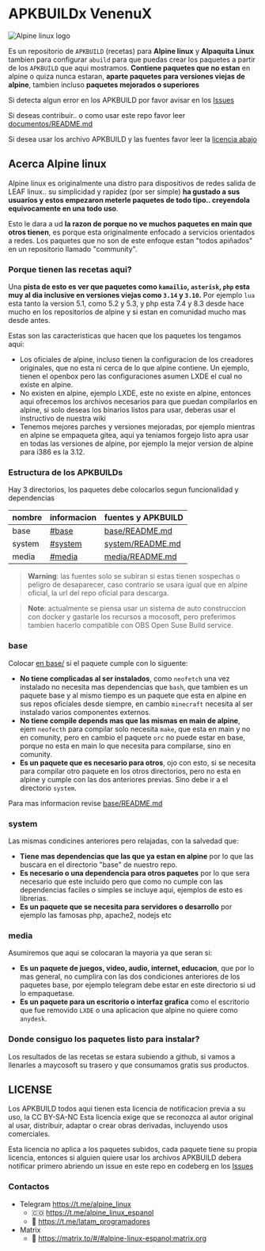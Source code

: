 # APKBUILDx VenenuX

![Alpine linux logo](https://alpinelinux.org/alpinelinux-logo.svg)

Es un repositorio de `APKBUILD` (recetas) para **Alpine linux** y **Alpaquita Linux**
tambien para configurar `abuild` para que puedas crear los paquetes a partir de 
los `APKBUILD` que aqui mostramos. **Contiene paquetes que no estan** en alpine 
o quiza nunca estaran, **aparte paquetes para versiones viejas de alpine**, 
tambien incluso **paquetes mejorados o superiores**

Si detecta algun error en los APKBUILD por favor avisar en los [Issues](https://codeberg.org/alpine/alpine-apkbuilds/issues) 

Si deseas contribuir.. o como usar este repo favor leer [documentos/README.md](documentos/README.md)

Si desea usar los archivo APKBUILD y las fuentes favor leer la [licencia abajo](#license)

## Acerca Alpine linux

Alpine linux es originalmente una distro para dispositivos de redes salida 
de LEAF linux.. su simplicidad y rapidez (por ser simple) **ha gustado a sus usuarios y 
estos empezaron meterle paquetes de todo tipo.. creyendola equivocamente en una todo uso**.

Esto le dara a ud **la razon de porque no ve muchos paquetes en main que otros tienen**, 
es porque esta originalmente enfocado a servicios orientados a redes. Los paquetes 
que no son de este enfoque estan "todos apiñados" en un repositorio llamado "community".

### Porque tienen las recetas aqui?

Una **pista de esto es ver que paquetes como `kamailio`, `asterisk`, `php` 
esta muy al dia inclusive en versiones viejas como `3.14` y `3.10`.** Por ejemplo 
`lua` esta tanto la version 5.1, como 5.2 y 5.3, y php esta 7.4 y 8.3 desde hace mucho 
en los repositorios de alpine y si estan en comunidad mucho mas desde antes.

Estas son las caracteristicas que hacen que los paquetes los tengamos aqui:

* Los oficiales de alpine, incluso tienen la configuracion de los creadores 
originales, que no esta ni cerca de lo que alpine contiene. Un ejemplo, tienen 
el openbox pero las configuraciones asumen LXDE el cual no existe en alpine.
* No existen en alpine, ejemplo LXDE, este no existe en alpine, entonces aqui 
ofrecemos los archivos necesarios para que puedan compilarlos en alpine, si solo 
deseas los binarios listos para usar, deberas usar el instructivo de nuestra wiki
* Tenemos mejores parches y versiones mejoradas, por ejemplo mientras en alpine 
se empaqueta gitea, aqui ya teniamos forgejo listo apra usar en todas las versiones 
de alpine, por ejemplo la mejor version de alpine para i386 es la 3.12.

### Estructura de los APKBUILDs

Hay 3 directorios, los paquetes debe colocarlos segun funcionalidad y dependencias

| nombre       | informacion        | fuentes y APKBUILD                   |
| ------------ | ------------------ | ------------------------------------ |
| base         | [#base](#base)     | [base/README.md](base/README.md)     |
| system       | [#system](#system) | [system/README.md](system/README.md) |
| media        | [#media](#media)   | [media/README.md](media/README.md)   |

> **Warning**: las fuentes solo se subiran si estas tienen sospechas o peligro de desaparecer, caso contrario se usara igual que en alpine oficial, la url del repo oficial para descarga.

> **Note**: actualmente se piensa usar un sistema de auto construccion con docker y gastarle los recursos a mocosoft, pero preferimos tambien hacerlo compatible con OBS Open Suse Build service.

### base

Colocar [en base/](base/) si el paquete cumple con lo siguente:

* **No tiene complicadas al ser instalados**, como `neofetch` una vez instalado 
no necesita mas dependencias que `bash`, que tambien es un paquete base y al mismo 
tiempo es un paquete que esta en alpine en sus repos oficiales desde siempre, en 
cambio `minecraft` necesita al ser instalado varios componentes externos.
* **No tiene compile depends mas que las mismas en main de alpine**, ejem `neofecth` 
para compilar solo necesita `make`, que esta en main y no en comunity, pero en cambio
el paquete `orc` no puede estar en base, porque no esta en main lo que necesita para 
compilarse, sino en comunity.
* **Es un paquete que es necesario para otros**, ojo con esto, si se necesita para
compilar otro paquete en los otros directorios, pero no esta en alpine y cumple 
con las dos anteriores previas. Sino debe ir a el directorio `system`.

Para mas informacion revise [base/README.md](base/README.md)

### system

Las mismas condicines anteriores pero relajadas, con la salvedad que:

* **Tiene mas dependencias que las que ya estan en alpine** por lo que las buscara 
en el directorio "base" de nuestro repo.
* **Es necesario o una dependencia para otros paquetes** por lo que sera necesario 
que este incluido pero que como no cumple con las dependencias faciles o simples 
se incluye aqui, ejemplos de esto es librerias.
* **Es un paquete que se necesita para servidores o desarrollo** por ejemplo las 
famosas php, apache2, nodejs etc

### media

Asumiremos que aqui se colocaran la mayoria ya que seran si:

* **Es un paquete de juegos, video, audio, internet, educacion**, que por lo 
mas general, no cumplira con las dos condiciones anteriores de los paquetes base, 
por ejemplo telegram debe estar en este directorio si ud lo empaquetase.
* **Es un paquete para un escritorio o interfaz grafica** como el escritorio 
que fue removido `LXDE` o una aplicacion que alpine no quiere como `anydesk`.

### Donde consiguo los paquetes listo para instalar?

Los resultados de las recetas se estara subiendo a github, si vamos a llenarles 
a maycosoft su trasero y que consumamos gratis sus productos.

## LICENSE

Los APKBUILD todos aqui tienen esta licencia de notificacion previa a su uso, la 
CC BY-SA-NC Esta licencia exige que se reconozca al autor original al usar, distribuir, 
adaptar o crear obras derivadas, incluyendo usos comerciales.

Esta licencia no aplica a los paquetes subidos, cada paquete tiene su propia licencia, 
entonces si alguien quiere usar los archivos APKBUILD debera notificar primero 
abriendo un issue en este repo en codeberg en los [Issues](https://codeberg.org/alpine/alpine-apkbuilds/issues) 

### Contactos

- Telegram https://t.me/alpine_linux
  - 🇨🇴 https://t.me/alpine_linux_espanol
  - 📡 https://t.me/latam_programadores
- Matrix
  - 👥 https://matrix.to/#/#alpine-linux-espanol:matrix.org
